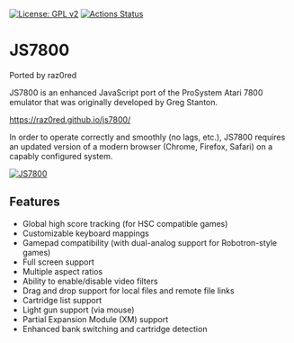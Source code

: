 [![License: GPL v2](https://img.shields.io/badge/License-GPL%20v2-blue.svg)](https://www.gnu.org/licenses/old-licenses/gpl-2.0.en.html)
[![Actions Status](https://github.com/raz0red/js7800/workflows/Build/badge.svg)](https://github.com/raz0red/js7800/actions)

# JS7800

Ported by raz0red

JS7800 is an enhanced JavaScript port of the ProSystem Atari 7800 emulator that was originally developed by Greg Stanton.

https://raz0red.github.io/js7800/

In order to operate correctly and smoothly (no lags, etc.), JS7800 requires an updated version of a modern browser (Chrome, Firefox, Safari) on a capably configured system.

[![JS7800](https://github.com/raz0red/js7800/raw/master/screenshots/screenshot.png)](https://raz0red.github.io/js7800/)

## Features

* Global high score tracking (for HSC compatible games)
* Customizable keyboard mappings
* Gamepad compatibility (with dual-analog support for Robotron-style games)
* Full screen support
* Multiple aspect ratios
* Ability to enable/disable video filters
* Drag and drop support for local files and remote file links
* Cartridge list support
* Light gun support (via mouse)
* Partial Expansion Module (XM) support
* Enhanced bank switching and cartridge detection

